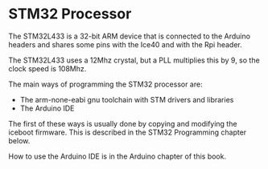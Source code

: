#	STM32 Processor
The STM32L433 is a 32-bit ARM device that is connected to the Arduino headers and shares some pins with the Ice40 and with the Rpi header.

The STM32L433 uses a 12Mhz crystal, but a PLL multiplies this by 9, so the clock speed is 108Mhz.

The main ways of programming the STM32 processor are:
-	The arm-none-eabi gnu toolchain with STM drivers and libraries
-	The Arduino IDE

The first of these ways is usually done by copying and modifying the iceboot firmware.  This is described in the STM32 Programming chapter below.

How to use the Arduino IDE is in the Arduino chapter of this book.
